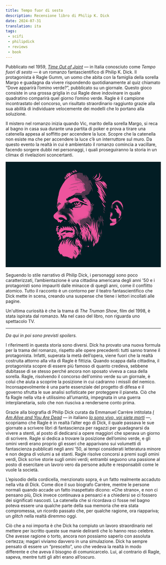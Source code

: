 ```yaml
---
title: Tempo fuor di sesto
description: Recensione libro di Philip K. Dick
date: 2024-07-31
translation: ita
tags:
 - scifi
 - philipdick
 - reviews
 - book
---
```


Pubblicato nel 1959, [_Time Out of Joint_](https://en.wikipedia.org/wiki/Time_Out_of_Joint) — in Italia conosciuto come _Tempo fuori di sesto_ — è un romanzo fantascientifico di Philip K. Dick. Il protagonista è Ragle Gumm, un uomo che abita con la famiglia della sorella Margo e guadagna da vivere rispondendo quotidianamente al quiz chiamato “Dove apparirà l’omino verde?”, pubblicato su un giornale. Questo gioco consiste in una grossa griglia in cui Ragle deve indovinare in quale quadratino comparirà quel giorno l’omino verde. Ragle è il campione incontrastato del concorso, un risultato straordinario raggiunto grazie alla sua abilità di individuare velocemente dei modelli che lo portano alla soluzione.

Il mistero nel romanzo inizia quando Vic, marito della sorella Margo, si reca al bagno in casa sua durante una partita di poker e prova a tirare una catenella appesa al soffitto per accendere la luce. Scopre che la catenella non esiste ma che per accendere la luce c’è un interruttore sul muro. Da questo evento la realtà in cui è ambientato il romanzo comincia a vacillare, facendo sorgere dubbi nei personaggi, i quali proseguiranno la storia in un climax di rivelazioni sconcertanti.

![Philip K. Dick](/assets/img/pkd.png "Philip K. Dick")

Seguendo lo stile narrativo di Philip Dick, i personaggi sono poco caratterizzati, l’ambientazione è una cittadina americana degli anni '50 e i protagonisti sono impauriti dalle minacce di quegli anni, come il conflitto atomico. Tutto il racconto è un contorno per il teatro fantascientifico che Dick mette in scena, creando una suspense che tiene i lettori incollati alle pagine.

Un'ultima curiosità è che la trama di _The Truman Show_, film del 1998, è stata ispirata dal romanzo. Ma nel caso del libro, non riguarda uno spettacolo TV.

---

_Da qui in poi sono previsti spoilers._

I riferimenti in questa storia sono diversi. Dick ha provato una nuova formula per la trama del romanzo, rispetto alle opere precedenti: tutti sanno tranne il protagonista. Infatti, superata la metà dell’opera, viene fuori che la realtà costruita attorno alla vita di Ragle è fittizia. Quando scappa dalla cittadina, il protagonista scopre di essere più famoso di quanto credeva, sebbene dubitasse di se stesso perché ancora non sposato viveva a casa della sorella. Ragle, risolvendo il concorso dell'omino verde su un giornale, è colui che aiuta a scoprire la posizione in cui cadranno i missili del nemico. Inconsapevolmente è una parte essenziale del progetto di difesa e il governo sfrutta le sue analisi sofisticate per proteggere il pianeta. Ciò che fa Ragle nella vita è utilissimo all’umanità, impegnata in una guerra interplanetaria, solo che non riusciva a rendersene conto prima.

Grazie alla biografia di Philip Dick curata da Emmanuel Carrère intitolata [_I Am Alive and You Are Dead_](https://en.wikipedia.org/wiki/I_Am_Alive_and_You_Are_Dead_(book)) — in italiano [_Io sono vivo, voi siete morti_](https://www.adelphi.it/libro/9788845930874) —, scopriamo che Ragle è in realtà l’alter ego di Dick, il quale passava le sue giornate a scrivere libri di fantascienza per ragazzi per guadagnarsi da vivere a stenti, al posto di dedicarsi a opere maggiori che sperava un giorno di scrivere. Ragle si dedica a trovare la posizione dell’omino verde, e gli omini verdi erano proprio gli esseri che apparivano sui volumetti di fantascienza pubblicati negli anni '50, ai tempi considerati letteratura minore e non degna di volumi a sé stanti. Ragle risolve concorsi a premi sugli omini verdi, Dick scrive storie sugli omini verdi; entrambi seguono una passione al posto di esercitare un lavoro vero da persone adulte e responsabili come le vuole la società.

L’episodio della cordicella, menzionato sopra, è un fatto realmente accaduto nella vita di Dick. Come dice il suo biografo Carrère, mentre le persone normali quando accade un fatto inaspettato dicono: «Che strano», e non ci pensano più, Dick invece continuava a pensarci e a chiedersi se ci fossero dei significati nascosti. La catenella che si ricordava ci fosse nel bagno poteva essere una qualche parte della sua memoria che era stata compromessa, un ricordo passato che, per qualche ragione, ora riappariva; un _glitch_ nella realtà diremmo oggi.

Ciò che a noi importa è che Dick ha compiuto un lavoro straordinario nel mettere per iscritto queste sue manie deliranti che lo hanno reso celebre. Che avesse ragione o torto, ancora non possiamo saperlo con assoluta certezza; magari viviamo davvero in una simulazione. Dick ha sempre pensato di essere un “prescelto”, uno che vedeva la realtà in modo differente e che aveva il bisogno di comunicarcelo. Lui, al contrario di Ragle, sapeva, mentre tutti gli altri erano all’oscuro.
